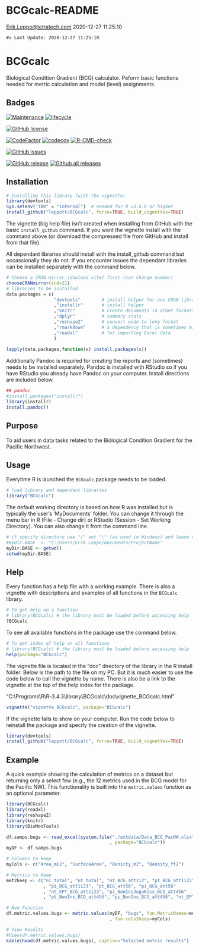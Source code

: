 BCGcalc-README
================
<Erik.Leppo@tetratech.com>
2020-12-27 11:25:10

<!-- README.md is generated from README.Rmd. Please edit that file -->

    #> Last Update: 2020-12-27 11:25:10

# BCGcalc

Biological Condition Gradient (BCG) calculator. Peform basic functions
needed for metric calculation and model (level) assignments.

## Badges

[![Maintenance](https://img.shields.io/badge/Maintained%3F-yes-green.svg)](https://GitHub.com/leppott/BCGcalc/graphs/commit-activity)
[![lifecycle](https://img.shields.io/badge/lifecycle-stable-green.svg)](https://www.tidyverse.org/lifecycle/#stable)

[![GitHub
license](https://img.shields.io/github/license/leppott/BCGcalc.svg)](https://github.com/leppott/BCGcalc/blob/master/LICENSE)

[![CodeFactor](https://www.codefactor.io/repository/github/leppott/BCGcalc/badge)](https://www.codefactor.io/repository/github/leppott/BCGcalc)
[![codecov](https://codecov.io/gh/leppott/BCGcalc/branch/master/graph/badge.svg)](https://codecov.io/gh/leppott/BCGcalc)
[![R-CMD-check](https://github.com/leppott/BCGcalc/workflows/R-CMD-check/badge.svg)](https://github.com/leppott/BCGcalc/actions)

[![GitHub
issues](https://img.shields.io/github/issues/leppott/BCGcalc.svg)](https://GitHub.com/leppott/BCGcalc/issues/)

[![GitHub
release](https://img.shields.io/github/release/leppott/BCGcalc.svg)](https://GitHub.com/leppott/BCGcalc/releases/)
[![Github all
releases](https://img.shields.io/github/downloads/leppott/BCGcalc/total.svg)](https://GitHub.com/leppott/BCGcalc/releases/)

## Installation

``` r
# Installing this library (with the vignette)
library(devtools) 
Sys.setenv("TAR" = "internal")  # needed for R v3.6.0 or higher
install_github("leppott/BCGcalc", force=TRUE, build_vignettes=TRUE)
```

The vignette (big help file) isn’t created when installing from GitHub
with the basic `install_github` command. If you want the vignette
install with the command above (or download the compressed file from
GitHub and install from that file).

All dependant libraries should install with the install\_github command
but occassionally they do not. If you encounter issues the dependant
libraries can be installed separately with the command below.

``` r
# Choose a CRAN mirror (dowload site) first (can change number)
chooseCRANmirror(ind=21) 
# libraries to be installed
data.packages = c(                  
                  "devtools"        # install helper for non CRAN libraries
                  ,"installr"       # install helper
                  ,"knitr"          # create documents in other formats (e.g., PDF or Word)
                  ,"dplyr"          # summary stats
                  ,"reshape2"       # convert wide to long format
                  ,"rmarkdown"      # a dependency that is sometimes missed.
                  ,"readxl"         # for importing Excel data
                  )
                  
lapply(data.packages,function(x) install.packages(x))
```

Additionally Pandoc is required for creating the reports and (sometimes)
needs to be installed separately. Pandoc is installed with RStudio so if
you have RStudio you already have Pandoc on your computer. Install
directions are included below.

``` r
## pandoc
#install.packages("installr")
library(installr)
install.pandoc()
```

## Purpose

To aid users in data tasks related to the Biological Condition Gradient
for the Pacific Northwest.

## Usage

Everytime R is launched the `BCGcalc` package needs to be loaded.

``` r
# load library and dependant libraries
library("BCGcalc")
```

The default working directory is based on how R was installed but is
typically the user’s ‘MyDocuments’ folder. You can change it through the
menu bar in R (File - Change dir) or RStudio (Session - Set Working
Directory). You can also change it from the command line.

``` r
# if specify directory use "/" not "\" (as used in Windows) and leave off final "/" (example below).
#myDir.BASE  <- "C:/Users/Erik.Leppo/Documents/ProjectName"
myDir.BASE <- getwd()
setwd(myDir.BASE)
```

## Help

Every function has a help file with a working example. There is also a
vignette with descriptions and examples of all functions in the
`BCGcalc` library.

``` r
# To get help on a function
# library(BCGcalc) # the library must be loaded before accessing help
?BCGcalc
```

To see all available functions in the package use the command below.

``` r
# To get index of help on all functions
# library(BCGcalc) # the library must be loaded before accessing help
help(package="BCGcalc")
```

The vignette file is located in the “doc” directory of the library in
the R install folder. Below is the path to the file on my PC. But it is
much easier to use the code below to call the vignette by name. There is
also be a link to the vignette at the top of the help index for the
package.

“C:\\Programs\\R\\R-3.4.3\\library\\BCGcalc\\doc\\vignette\_BCGcalc.html”

``` r
vignette("vignette_BCGcalc", package="BCGcalc")
```

If the vignette fails to show on your computer. Run the code below to
reinstall the package and specify the creation of the vignette.

``` r
library(devtools)
install_github("leppott/BCGcalc", force=TRUE, build_vignettes=TRUE)
```

## Example

A quick example showing the calculation of metrics on a dataset but
returning only a select few (e.g., the 12 metrics used in the BCG model
for the Pacific NW). This functionality is built into the
`metric.values` function as an optional parameter.

``` r
library(BCGcalc)
library(readxl)
library(reshape2)
library(knitr)
library(BioMonTools)

df.samps.bugs <- read_excel(system.file("./extdata/Data_BCG_PacNW.xlsx"
                                       , package="BCGcalc"))
myDF <- df.samps.bugs

# Columns to keep
myCols <- c("Area_mi2", "SurfaceArea", "Density_m2", "Density_ft2")

# Metrics to Keep
met2keep <- c("ni_total", "nt_total", "nt_BCG_att1i2", "pt_BCG_att1i23"
              , "pi_BCG_att1i23", "pt_BCG_att56", "pi_BCG_att56"
              , "nt_EPT_BCG_att1i23", "pi_NonInsJugaRiss_BCG_att456"
              , "pt_NonIns_BCG_att456", "pi_NonIns_BCG_att456", "nt_EPT")

# Run Function
df.metric.values.bugs <- metric.values(myDF, "bugs", fun.MetricNames=met2keep
                                       , fun.cols2keep=myCols)

# View Results
#View(df.metric.values.bugs)
kable(head(df.metric.values.bugs), caption="Selected metric results")
```
